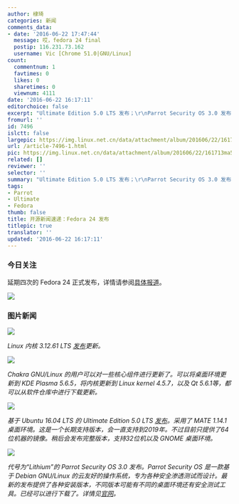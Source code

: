 ```yaml
---
author: 棣琦
categories: 新闻
comments_data:
- date: '2016-06-22 17:47:44'
  message: 哎，fedora 24 final
  postip: 116.231.73.162
  username: Vic [Chrome 51.0|GNU/Linux]
count:
  commentnum: 1
  favtimes: 0
  likes: 0
  sharetimes: 0
  viewnum: 4111
date: '2016-06-22 16:17:11'
editorchoice: false
excerpt: "Ultimate Edition 5.0 LTS 发布；\r\nParrot Security OS 3.0 发布"
fromurl: ''
id: 7496
islctt: false
largepic: https://img.linux.net.cn/data/attachment/album/201606/22/161713ma5kyibhywc1gb15.png
url: /article-7496-1.html
pic: https://img.linux.net.cn/data/attachment/album/201606/22/161713ma5kyibhywc1gb15.png.thumb.jpg
related: []
reviewer: ''
selector: ''
summary: "Ultimate Edition 5.0 LTS 发布；\r\nParrot Security OS 3.0 发布"
tags:
- Parrot
- Ultimate
- Fedora
thumb: false
title: 开源新闻速递：Fedora 24 发布
titlepic: true
translator: ''
updated: '2016-06-22 16:17:11'
---
```


### 今日关注


延期四次的 Fedora 24 正式发布，详情请参阅[具体报道](/article-7495-1.html)。


![](https://img.linux.net.cn/data/attachment/album/201606/22/161713ma5kyibhywc1gb15.png)


### 图片新闻


![](https://img.linux.net.cn/data/attachment/album/201606/22/155118tpoj1zvvio1cm254.jpg)


*Linux 内核 3.12.61 LTS [发布](http://www.spinics.net/lists/stable/msg136755.html)更新。*


 


![](https://img.linux.net.cn/data/attachment/album/201606/22/161715v64d84lf8et86dya.jpg)


*Chakra GNU/Linux 的用户可以对一些核心组件进行更新了。可以将桌面环境更新到 KDE Plasma 5.6.5，将内核更新到 Linux kernel 4.5.7，以及 Qt 5.6.1等，都可以从软件仓库中进行下载更新。*


 


![](https://img.linux.net.cn/data/attachment/album/201606/22/161140drhhz1v3v0bdfpk9.jpg)


*基于 Ubuntu 16.04 LTS 的 Ultimate Edition 5.0 LTS [发布](http://ultimateedition.info/ultimate-edition-5-0-lts/)。采用了 MATE 1.14.1 桌面环境。这是一个长期支持版本，会一直支持到2019年。不过目前只提供了64位机器的镜像。稍后会发布完整版本，支持32位机以及 GNOME 桌面环境。*


 


![](https://img.linux.net.cn/data/attachment/album/201606/22/161716rd80rmbmmmd0uzex.jpg)


*代号为“Lithium”的 Parrot Security OS 3.0 发布。Parrot Security OS 是一款基于 Debian GNU/Linux 的云友好的操作系统，专为各种安全渗透测试而设计。最新的发布提供了各种安装版本，不同版本可能有不同的桌面环境还有安全测试工具。已经可以进行下载了。详情见[官网](https://www.parrotsec.org/)。*